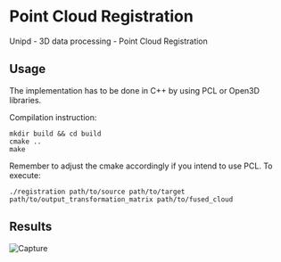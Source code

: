 # Point Cloud Registration
Unipd - 3D data processing - Point Cloud Registration

## Usage
The implementation has to be done in C++ by using PCL or Open3D libraries.

Compilation instruction:
```
mkdir build && cd build
cmake ..
make
```
Remember to adjust the cmake accordingly if you intend to use PCL.
To execute:

```./registration path/to/source path/to/target path/to/output_transformation_matrix path/to/fused_cloud ```

## Results
![Capture](https://user-images.githubusercontent.com/58342884/177181693-9db2ef27-409f-4db1-931c-26da5b9ea730.PNG)
